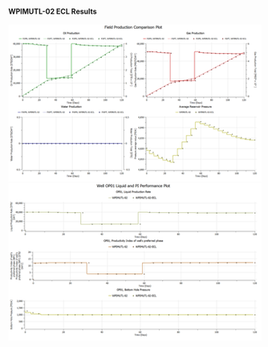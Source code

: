 #### WPIMUTL-02 ECL Results

![](ECL/WPIMUTL-02-Field_Production_Comparison_Plot.png)
![](ECL/WPIMUTL-02-Well_OP01_Liquid_and_PI_Performance_Plot.png)
